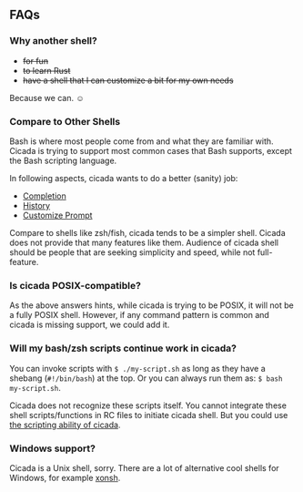 ## FAQs

### Why another shell?

- <del>for fun</del>
- <del>to learn Rust</del>
- <del>have a shell that I can customize a bit for my own needs</del>

Because we can. ☺

### Compare to Other Shells

Bash is where most people come from and what they are familiar with.
Cicada is trying to support most common cases that Bash supports, except
the Bash scripting language.

In following aspects, cicada wants to do a better (sanity) job:

- [Completion](https://github.com/mitnk/cicada/tree/master/docs/completion.md)
- [History](https://github.com/mitnk/cicada/tree/master/docs/history.md)
- [Customize Prompt](https://github.com/mitnk/cicada/tree/master/docs/prompt.md)

Compare to shells like zsh/fish, cicada tends to be a simpler shell. Cicada
does not provide that many features like them. Audience of cicada shell
should be people that are seeking simplicity and speed, while not full-feature.

### Is cicada POSIX-compatible?

As the above answers hints, while cicada is trying to be POSIX, it will
not be a fully POSIX shell. However, if any command pattern is common and
cicada is missing support, we could add it.

### Will my bash/zsh scripts continue work in cicada?

You can invoke scripts with `$ ./my-script.sh` as long as they have a shebang
(`#!/bin/bash`) at the top. Or you can always run them as:
`$ bash my-script.sh`.

Cicada does not recognize these scripts itself. You cannot integrate these
shell scripts/functions in RC files to initiate cicada shell. But you could
use [the scripting ability of cicada](https://github.com/mitnk/cicada/tree/master/docs/scripting.md).

### Windows support?

Cicada is a Unix shell, sorry. There are a lot of alternative cool shells
for Windows, for example [xonsh](https://xon.sh/).

